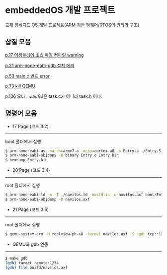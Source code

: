 # embeddedOS 개발 프로젝트

교재
[임베디드 OS 개발 프로젝트(ARM 기반 펌웨어/RTOS의 원리와 구조)](http://www.kyobobook.co.kr/product/detailViewKor.laf?ejkGb=KOR&mallGb=KOR&barcode=9788966262540&orderClick=LEa&Kc=)


## 삽질 모음

[p.17 어셈블리어 소스 파일 컴파일 warning](https://852completed.tistory.com/92)

[p.21 arm-none-eabi-gdb 설치 에러](https://852completed.tistory.com/93)

[p.53 main.c 빌드 error](https://852completed.tistory.com/95)

[p.73 kill QEMU](https://852completed.tistory.com/96)

p.136 오타 : 코드 8.1은 task.c가 아니라 task.h 이다.

## 명령어 모음

* 17 Page (코드 3.2)
---
boot 폴더에서 실행
```bash
$ arm-none-eabi-as -march=armv7-a -mcpu=cortex-a8 -o Entry.o ./Entry.S
$ arm-none-eabi-objcopy -O binary Entry.o Entry.bin
$ hexdump Entry.bin
```


* 20 Page (코드 3.4)
---
root 폴더에서 실행
```bash
$ arm-none-eabi-ld -n -T ./navilos.ld -nostdlib -o navilos.axf boot/Entry.o
$ arm-none-eabi-objdump -D navilos.axf
```


* 21 Page (코드 3.5)
---
root 폴더에서 실행
```bash
$ qemu-system-arm -M realview-pb-a8 -kernel navilos.axf -S -gdb tcp::1234,ipv4
```

* QEMU와 gdb 연동
---
```bash
$ make gdb
(gdb) target remote:1234
(gdb) file build/navilos.axf
```
